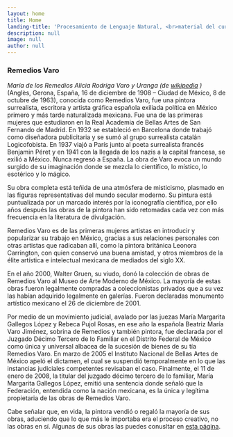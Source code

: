 ```yaml
---
layout: home
title: Home
landing-title: 'Procesamiento de Lenguaje Natural, <br>material del curso'
description: null
image: null
author: null
---
```


### Remedios Varo

*María de los Remedios Alicia Rodriga Varo y Uranga (de [wikipedia](https://es.wikipedia.org/wiki/Remedios_Varo) )* (Anglès, Gerona, España, 16 de diciembre de 1908 – Ciudad de México, 8 de octubre de 1963), conocida como Remedios Varo, fue una pintora surrealista, escritora y artista gráfica española exiliada política en México primero y más tarde naturalizada mexicana. Fue una de las primeras mujeres que estudiaron en la Real Academia de Bellas Artes de San Fernando de Madrid. En 1932 se estableció en Barcelona donde trabajó como diseñadora publicitaria y se sumó al grupo surrealista catalán Logicofobista. En 1937 viajó a París junto al poeta surrealista francés Benjamin Péret y en 1941 con la llegada de los nazis a la capital francesa, se exilió a México. Nunca regresó a España. La obra de Varo evoca un mundo surgido de su imaginación donde se mezcla lo científico, lo místico, lo esotérico y lo mágico.

Su obra completa está teñida de una atmósfera de misticismo, plasmado en las figuras representativas del mundo secular moderno. Su pintura está puntualizada por un marcado interés por la iconografía científica, por ello años después las obras de la pintora han sido retomadas cada vez con más frecuencia en la literatura de divulgación.

Remedios Varo es de las primeras mujeres artistas en introducir y popularizar su trabajo en México, gracias a sus relaciones personales con otras artistas que radicaban allí, como la pintora británica Leonora Carrington, con quien conservó una buena amistad, y otros miembros de la élite artística e intelectual mexicana de mediados del siglo XX.

En el año 2000, Walter Gruen, su viudo, donó la colección de obras de Remedios Varo al Museo de Arte Moderno de México. La mayoría de estas obras fueron legalmente compradas a coleccionistas privados que a su vez las habían adquirido legalmente en galerías. Fueron declaradas monumento artístico mexicano el 26 de diciembre de 2001. 

Por medio de un movimiento judicial, avalado por las juezas María Margarita Gallegos López y Rebeca Pujol Rosas, en ese año la española Beatriz María Varo Jiménez, sobrina de Remedios y también pintora, fue declarada por el Juzgado Décimo Tercero de lo Familiar en el Distrito Federal de México como única y universal albacea de la sucesión de bienes de su tía Remedios Varo. En marzo de 2005 el Instituto Nacional de Bellas Artes de México apeló el dictamen, el cual se suspendió temporalmente en lo que las instancias judiciales competentes revisaban el caso. Finalmente, el 11 de enero de 2008, la titular del juzgado décimo tercero de lo familiar, María Margarita Gallegos López, emitió una sentencia donde señaló que la Federación, entendida como la nación mexicana, es la única y legítima propietaria de las obras de Remedios Varo.

Cabe señalar que, en vida, la pintora vendió o regaló la mayoría de sus obras, aduciendo que lo que más le importaba era el proceso creativo, no las obras en sí. Algunas de sus obras las puedes conusltar en [esta página](https://www.wikiart.org/en/remedios-varo).
